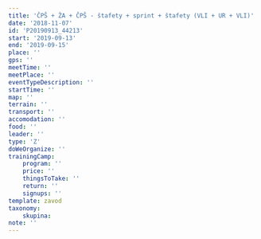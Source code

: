```yaml
---
title: 'ČPŠ + ŽA + ČPŠ - štafety + sprint + štafety (VLI + UR + VLI)'
date: '2018-11-07'
id: 'P20190913_44213'
start: '2019-09-13'
end: '2019-09-15'
place: ''
gps: ''
meetTime: ''
meetPlace: ''
eventTypeDescription: ''
startTime: ''
map: ''
terrain: ''
transport: ''
accomodation: ''
food: ''
leader: ''
type: 'Z'
doWeOrganize: ''
trainingCamp:
    program: ''
    price: ''
    thingsToTake: ''
    return: ''
    signups: ''
template: zavod
taxonomy:
    skupina:
note: ''
---
```

